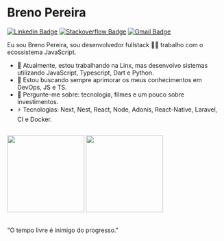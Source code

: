 # Breno Pereira 
[![Linkedin Badge](https://img.shields.io/badge/-brenopereira-blue?style=flat-square&logo=Linkedin&logoColor=white&link=https://www.linkedin.com/in/breno-pereira/)](https://www.linkedin.com/in/breno-pereira/)
[![Stackoverflow Badge](https://img.shields.io/badge/-Stackoverflow-4CA143?style=flat-square&logo=Stackoverflow&logoColor=white&link=https://pt.stackoverflow.com/users/13274221/breno-martins)](https://stackoverflow.com/users/13274221/breno-martins)
[![Gmail Badge](https://img.shields.io/badge/-brenomartinsxd@gmail.com-c14438?style=flat-square&logo=Gmail&logoColor=white&link=mailto:brenomartinsxd@gmail.com)](mailto:brenomartinsxd@gmail.com)

Eu sou Breno Pereira, sou desenvolvedor fullstack 👨‍💻 trabalho com o ecossistema JavaScript. 

- 🔭 Atualmente, estou trabalhando na Linx, mas desenvolvo sistemas utilizando JavaScript, Typescript, Dart e Python.
- 🌱 Estou buscando sempre aprimorar os meus conhecimentos em DevOps, JS e TS.
- 💬 Pergunte-me sobre: tecnologia, filmes e um pouco sobre investimentos.
- ⚡ Tecnologias: Next, Nest, React, Node, Adonis, React-Native, Laravel, CI e Docker.

##
<div>
<img height="180em" src="https://github-readme-stats.vercel.app/api/top-langs/?username=brenopereira&layout=compact&langs_count=16&theme=dracula"/>
<img height="180em" src="https://github-readme-stats.vercel.app/api?username=brenopereira&show_icons=true&theme=dracula&include_all_commits=true&count_private=true"/>
</div>

##
"O tempo livre é inimigo do progresso." 
